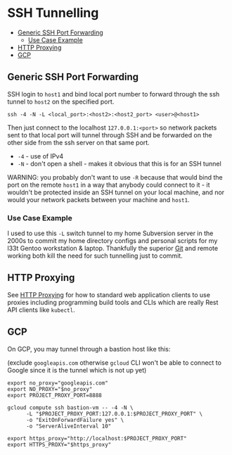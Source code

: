 # SSH Tunnelling

<!-- INDEX_START -->

- [Generic SSH Port Forwarding](#generic-ssh-port-forwarding)
  - [Use Case Example](#use-case-example)
- [HTTP Proxying](#http-proxying)
- [GCP](#gcp)

<!-- INDEX_END -->

## Generic SSH Port Forwarding

SSH login to `host1` and bind local port number to forward through the ssh tunnel to `host2` on the specified port.

```shell
ssh -4 -N -L <local_port>:<host2>:<host2_port> <user>@<host1>
```

Then just connect to the localhost `127.0.0.1:<port>` so network packets sent to that local port will tunnel through
SSH and be forwarded on the other side from the ssh server on that same port.

- `-4` - use of IPv4
- `-N` - don't open a shell - makes it obvious that this is for an SSH tunnel

WARNING: you probably don't want to use `-R` because that would bind the port on the remote `host1` in a way that
anybody could connect to it - it wouldn't be protected inside an SSH tunnel on your local machine, and nor would
your network packets between your machine and `host1`.

### Use Case Example

I used to use this `-L` switch tunnel to my home Subversion server in the 2000s to commit my home directory configs and
personal scripts for my l33t Gentoo workstation & laptop. Thankfully the superior [Git](git.md) and remote working both
kill the need for such tunnelling just to commit.

## HTTP Proxying

See [HTTP Proxying](http-proxying.md) for how to standard web application clients to use proxies including
programming build tools and CLIs which are really Rest API clients like `kubectl`.

## GCP

On GCP, you may tunnel through a bastion host like this:

(exclude `googleapis.com` otherwise `gcloud` CLI won't be able to connect to Google since it is the tunnel which is
not up yet)

```shell
export no_proxy="googleapis.com"
export NO_PROXY="$no_proxy"
export PROJECT_PROXY_PORT=8888

gcloud compute ssh bastion-vm -- -4 -N \
      -L "$PROJECT_PROXY_PORT:127.0.0.1:$PROJECT_PROXY_PORT" \
      -o "ExitOnForwardFailure yes" \
      -o "ServerAliveInterval 10"

export https_proxy="http://localhost:$PROJECT_PROXY_PORT"
export HTTPS_PROXY="$https_proxy"
```
